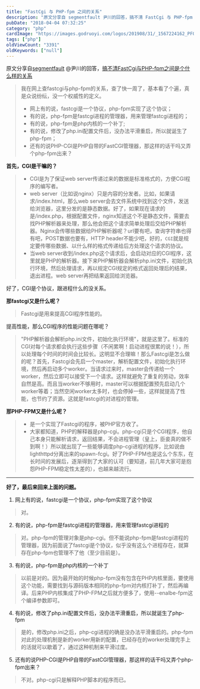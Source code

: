 ```yaml
---
title: "FastCgi 与 PHP-fpm 之间的关系"
description: "原文分享自 segmentfault 尹川的回答，搞不清 FastCgi 与 PHP-fpm 之间是个什么样的关系"
pubDate: "2018-04-04 07:32:25"
category: "php"
cardImage: "https://images.godruoyi.com/logos/201908/31/_1567224162_PFOHIykVkd.jpg"
tags: ["php"]
oldViewCount: "3391"
oldKeywords: ["null"]
---
```


原文分享自[segmentfault](segmentfault.com) @尹川的回答，[搞不清FastCgi与PHP-fpm之间是个什么样的关系](https://segmentfault.com/q/1010000000256516)

> 我在网上查fastcgi与php-fpm的关系，查了快一周了，基本看了个遍，真是众说纷纭，没一个权威性的定义。
> 
>-  网上有的说，fastcgi是一个协议，php-fpm实现了这个协议； 
>- 有的说，php-fpm是fastcgi进程的管理器，用来管理fastcgi进程的； 
>-  有的说，php-fpm是php内核的一个补丁; 
>-  有的说，修改了php.ini配置文件后，没办法平滑重启，所以就诞生了php-fpm； 
>-  还有的说PHP-CGI是PHP自带的FastCGI管理器，那这样的话干吗又弄个php-fpm出来？

**首先，CGI是干嘛的？**

> - CGI是为了保证web server传递过来的数据是标准格式的，方便CGI程序的编写者。
> - web server（比如说nginx）只是内容的分发者。比如，如果请求/index.html，那么web server会去文件系统中找到这个文件，发送给浏览器，这里分发的是静态数据。好了，如果现在请求的是/index.php，根据配置文件，nginx知道这个不是静态文件，需要去找PHP解析器来处理，那么他会把这个请求简单处理后交给PHP解析器。Nginx会传哪些数据给PHP解析器呢？url要有吧，查询字符串也得有吧，POST数据也要有，HTTP header不能少吧，好的，`CGI`就是规定要传哪些数据、以什么样的格式传递给后方处理这个请求的协议。
> - 当web server收到/index.php这个请求后，会启动对应的CGI程序，这里就是PHP的解析器。接下来PHP解析器会解析php.ini文件，初始化执行环境，然后处理请求，再以规定CGI规定的格式返回处理后的结果，退出进程。web server再把结果返回给浏览器。

好了，CGI是个协议，跟进程什么的没关系。

**那fastcgi又是什么呢？**

> Fastcgi是用来提高CGI程序性能的。

提高性能，那么CGI程序的性能问题在哪呢？

> "PHP解析器会解析php.ini文件，初始化执行环境"，就是这里了。标准的CGI对每个请求都会执行这些步骤（不闲累啊！启动进程很累的说！），所以处理每个时间的时间会比较长。这明显不合理嘛！那么Fastcgi是怎么做的呢？首先，Fastcgi会先启一个master，解析配置文件，初始化执行环境，然后再启动多个worker。当请求过来时，master会传递给一个worker，然后立即可以接受下一个请求。这样就避免了重复的劳动，效率自然是高。而且当worker不够用时，master可以根据配置预先启动几个worker等着；当然空闲worker太多时，也会停掉一些，这样就提高了性能，也节约了资源。这就是fastcgi的对进程的管理。

**那PHP-FPM又是什么呢？**

> - 是一个实现了Fastcgi的程序，被PHP官方收了。
> - 大家都知道，PHP的解释器是php-cgi。php-cgi只是个CGI程序，他自己本身只能解析请求，返回结果，不会进程管理（皇上，臣妾真的做不到啊！）所以就出现了一些能够调度php-cgi进程的程序，比如说由lighthttpd分离出来的spawn-fcgi。好了PHP-FPM也是这么个东东，在长时间的发展后，逐渐得到了大家的认可（要知道，前几年大家可是抱怨PHP-FPM稳定性太差的），也越来越流行。

----------

**好了，最后来回来上面的问题。**

 1. 网上有的说，fastcgi是一个协议，php-fpm实现了这个协议
> 对。

 2. 有的说，php-fpm是fastcgi进程的管理器，用来管理fastcgi进程的
> 对。php-fpm的管理对象是php-cgi。但不能说php-fpm是fastcgi进程的管理器，因为前面说了fastcgi是个协议，似乎没有这么个进程存在，就算存在php-fpm也管理不了他（至少目前是）。

 3. 有的说，php-fpm是php内核的一个补丁
> 以前是对的。因为最开始的时候php-fpm没有包含在PHP内核里面，要使用这个功能，需要找到与源码版本相同的php-fpm对内核打补丁，然后再编译。后来PHP内核集成了PHP-FPM之后就方便多了，使用--enalbe-fpm这个编译参数即可。

 4. 有的说，修改了php.ini配置文件后，没办法平滑重启，所以就诞生了php-fpm
 >是的，修改php.ini之后，php-cgi进程的确是没办法平滑重启的。php-fpm对此的处理机制是新的worker用新的配置，已经存在的worker处理完手上的活就可以歇着了，通过这种机制来平滑过度。

 5. 还有的说PHP-CGI是PHP自带的FastCGI管理器，那这样的话干吗又弄个php-fpm出来？
 > 不对。php-cgi只是解释PHP脚本的程序而已。
